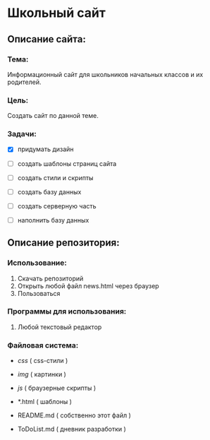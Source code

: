 # Школьный сайт
 
 
## Описание сайта:

### Тема:

Информационный сайт для школьников начальных классов и их родителей.

### Цель:

Создать сайт по данной теме.

### Задачи: 

- [X] придумать дизайн
- [ ] создать шаблоны страниц сайта
- [ ] создать стили и скрипты
- [ ] создать базу данных
- [ ] создать серверную часть
- [ ] наполнить базу данных
 
 
## Описание репозитория:

### Использование:

1. Скачать репозиторий
2. Открыть любой файл news.html через браузер
3. Пользоваться

### Программы для использования:

1. Любой текстовый редактор

### Файловая система:

- *css* ( css-стили )
- *img* ( картинки )
- *js* ( браузерные скрипты )

- \*.html ( шаблоны )
- README.md ( собственно этот файл )
- ToDoList.md ( дневник разработки )